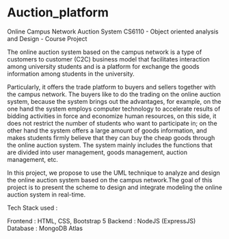 # Auction_platform

Online Campus Network Auction System
CS6110 - Object oriented analysis and Design - Course Project

The online auction system based on the campus network is a type of customers to customer (C2C) business model that facilitates interaction among university students and is a platform for exchange the goods information among students in the university.

Particularly, it offers the trade platform to buyers and sellers together with the campus network. The buyers like to do the trading on the online auction system, because the system brings out the advantages, for example, on the one hand the system employs computer technology to accelerate results of bidding activities in force and economize human resources, on this side, it does not restrict the number of students who want to participate in; on the other hand the system offers a large amount of goods information, and makes students firmly believe that they can buy the cheap goods through the online auction system. The system mainly includes the functions that are divided into user management, goods management, auction management, etc.

In this project, we propose to use the UML technique to analyze and design the online auction system based on the campus network.The goal of this project is to present the scheme to design and integrate modeling the online auction system in real-time.

Tech Stack used :

Frontend : HTML, CSS, Bootstrap 5
Backend : NodeJS (ExpressJS)
Database : MongoDB Atlas
